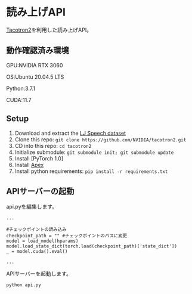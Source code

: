 # 読み上げAPI
[Tacotron2](https://github.com/NVIDIA/tacotron2)を利用した読み上げAPI。

## 動作確認済み環境
GPU:NVIDIA RTX 3060

OS:Ubuntu 20.04.5 LTS

Python:3.7.1

CUDA:11.7

## Setup
1. Download and extract the [LJ Speech dataset](https://keithito.com/LJ-Speech-Dataset/)
2. Clone this repo: `git clone https://github.com/NVIDIA/tacotron2.git`
3. CD into this repo: `cd tacotron2`
4. Initialize submodule: `git submodule init; git submodule update`
5. Install [PyTorch 1.0]
6. Install [Apex](https://github.com/nvidia/apex)
7. Install python requirements: `pip install -r requirements.txt`

## APIサーバーの起動
api.pyを編集します。
```:python
...

#チェックポイントの読み込み
checkpoint_path = "" #チェックポイントのパスに変更 
model = load_model(hparams)
model.load_state_dict(torch.load(checkpoint_path)['state_dict'])
_ = model.cuda().eval()

...

```
APIサーバーを起動します。
```:bash
python api.py
```


